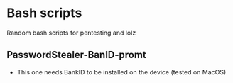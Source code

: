 # Bash scripts
Random bash scripts for pentesting and lolz

## PasswordStealer-BanID-promt
* This one needs BankID to be installed on the device (tested on MacOS)

